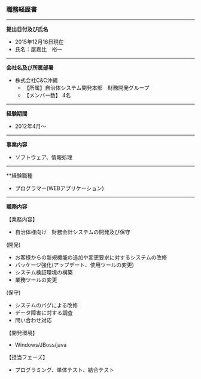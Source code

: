 ### 職務経歴書

---

**提出日付及び氏名**

* 2015年12月16日現在
* 氏名：屋嘉比　裕一

---

**会社名及び所属部署**

* 株式会社C&C沖縄
   * 【所属】自治体システム開発本部　財務開発グループ
   * 【メンバー数】 4名
   
---

**経験期間**

* 2012年4月～

---

**事業内容**

* ソフトウェア、情報処理

---

**経験職種

* プログラマー(WEBアプリケーション)

---

**職務内容**

【業務内容】

* 自治体様向け　財務会計システムの開発及び保守

(開発)

* お客様からの新規機能の追加や変更要求に対するシステムの改修
* パッケージ強化(アップデート、使用ツールの変更)
* システム検証環境の構築
* 業務ツールの変更

(保守)

* システムのバグによる改修
* データ障害に対する調査
* 問い合わせ対応

【開発環境】

* Windows/JBoss/java

【担当フェーズ】

* プログラミング、単体テスト、結合テスト
